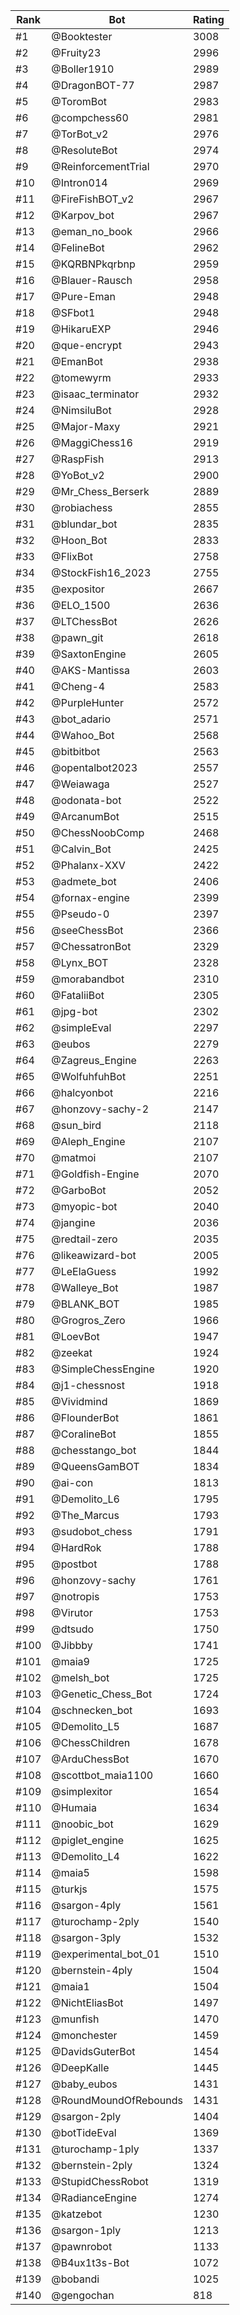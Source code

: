 Rank|Bot|Rating
---|---|---
#1|@Booktester|3008
#2|@Fruity23|2996
#3|@Boller1910|2989
#4|@DragonBOT-77|2987
#5|@ToromBot|2983
#6|@compchess60|2981
#7|@TorBot_v2|2976
#8|@ResoluteBot|2974
#9|@ReinforcementTrial|2970
#10|@Intron014|2969
#11|@FireFishBOT_v2|2967
#12|@Karpov_bot|2967
#13|@eman_no_book|2966
#14|@FelineBot|2962
#15|@KQRBNPkqrbnp|2959
#16|@Blauer-Rausch|2958
#17|@Pure-Eman|2948
#18|@SFbot1|2948
#19|@HikaruEXP|2946
#20|@que-encrypt|2943
#21|@EmanBot|2938
#22|@tomewyrm|2933
#23|@isaac_terminator|2932
#24|@NimsiluBot|2928
#25|@Major-Maxy|2921
#26|@MaggiChess16|2919
#27|@RaspFish|2913
#28|@YoBot_v2|2900
#29|@Mr_Chess_Berserk|2889
#30|@robiachess|2855
#31|@blundar_bot|2835
#32|@Hoon_Bot|2833
#33|@FlixBot|2758
#34|@StockFish16_2023|2755
#35|@expositor|2667
#36|@ELO_1500|2636
#37|@LTChessBot|2626
#38|@pawn_git|2618
#39|@SaxtonEngine|2605
#40|@AKS-Mantissa|2603
#41|@Cheng-4|2583
#42|@PurpleHunter|2572
#43|@bot_adario|2571
#44|@Wahoo_Bot|2568
#45|@bitbitbot|2563
#46|@opentalbot2023|2557
#47|@Weiawaga|2527
#48|@odonata-bot|2522
#49|@ArcanumBot|2515
#50|@ChessNoobComp|2468
#51|@Calvin_Bot|2425
#52|@Phalanx-XXV|2422
#53|@admete_bot|2406
#54|@fornax-engine|2399
#55|@Pseudo-0|2397
#56|@seeChessBot|2366
#57|@ChessatronBot|2329
#58|@Lynx_BOT|2328
#59|@morabandbot|2310
#60|@FataliiBot|2305
#61|@jpg-bot|2302
#62|@simpleEval|2297
#63|@eubos|2279
#64|@Zagreus_Engine|2263
#65|@WolfuhfuhBot|2251
#66|@halcyonbot|2216
#67|@honzovy-sachy-2|2147
#68|@sun_bird|2118
#69|@Aleph_Engine|2107
#70|@matmoi|2107
#71|@Goldfish-Engine|2070
#72|@GarboBot|2052
#73|@myopic-bot|2040
#74|@jangine|2036
#75|@redtail-zero|2035
#76|@likeawizard-bot|2005
#77|@LeElaGuess|1992
#78|@Walleye_Bot|1987
#79|@BLANK_BOT|1985
#80|@Grogros_Zero|1966
#81|@LoevBot|1947
#82|@zeekat|1924
#83|@SimpleChessEngine|1920
#84|@j1-chessnost|1918
#85|@Vividmind|1869
#86|@FlounderBot|1861
#87|@CoralineBot|1855
#88|@chesstango_bot|1844
#89|@QueensGamBOT|1834
#90|@ai-con|1813
#91|@Demolito_L6|1795
#92|@The_Marcus|1793
#93|@sudobot_chess|1791
#94|@HardRok|1788
#95|@postbot|1788
#96|@honzovy-sachy|1761
#97|@notropis|1753
#98|@Virutor|1753
#99|@dtsudo|1750
#100|@Jibbby|1741
#101|@maia9|1725
#102|@melsh_bot|1725
#103|@Genetic_Chess_Bot|1724
#104|@schnecken_bot|1693
#105|@Demolito_L5|1687
#106|@ChessChildren|1678
#107|@ArduChessBot|1670
#108|@scottbot_maia1100|1660
#109|@simplexitor|1654
#110|@Humaia|1634
#111|@noobic_bot|1629
#112|@piglet_engine|1625
#113|@Demolito_L4|1622
#114|@maia5|1598
#115|@turkjs|1575
#116|@sargon-4ply|1561
#117|@turochamp-2ply|1540
#118|@sargon-3ply|1532
#119|@experimental_bot_01|1510
#120|@bernstein-4ply|1504
#121|@maia1|1504
#122|@NichtEliasBot|1497
#123|@munfish|1470
#124|@monchester|1459
#125|@DavidsGuterBot|1454
#126|@DeepKalle|1445
#127|@baby_eubos|1431
#128|@RoundMoundOfRebounds|1431
#129|@sargon-2ply|1404
#130|@botTideEval|1369
#131|@turochamp-1ply|1337
#132|@bernstein-2ply|1324
#133|@StupidChessRobot|1319
#134|@RadianceEngine|1274
#135|@katzebot|1230
#136|@sargon-1ply|1213
#137|@pawnrobot|1133
#138|@B4ux1t3s-Bot|1072
#139|@bobandi|1025
#140|@gengochan|818
